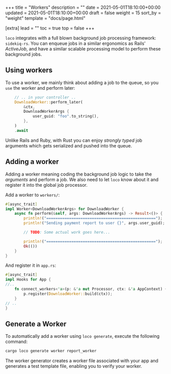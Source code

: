 +++
title = "Workers"
description = ""
date = 2021-05-01T18:10:00+00:00
updated = 2021-05-01T18:10:00+00:00
draft = false
weight = 15
sort_by = "weight"
template = "docs/page.html"

[extra]
lead = ""
toc = true
top = false
+++

`loco` integrates with a full blown background job processing framework: `sidekiq-rs`. You can enqueue jobs in a similar ergonomics as Rails' _ActiveJob_, and have a similar scalable processing model to perform these background jobs.

## Using workers

To use a worker, we mainly think about adding a job to the queue, so you `use` the worker and perform later:

```rust
    // .. in your controller ..
    DownloadWorker::perform_later(
        &ctx,
        DownloadWorkerArgs {
            user_guid: "foo".to_string(),
        },
    )
    .await
```

Unlike Rails and Ruby, with Rust you can enjoy _strongly typed_ job arguments which gets serialized and pushed into the queue.

## Adding a worker

Adding a worker meaning coding the background job logic to take the _arguments_ and perform a job. We also need to let `loco` know about it and register it into the global job processor.

Add a worker to `workers/`:

```rust
#[async_trait]
impl Worker<DownloadWorkerArgs> for DownloadWorker {
    async fn perform(&self, args: DownloadWorkerArgs) -> Result<()> {
        println!("================================================");
        println!("Sending payment report to user {}", args.user_guid);

        // TODO: Some actual work goes here...

        println!("================================================");
        Ok(())
    }
}
```

And register it in `app.rs`:

```rust
#[async_trait]
impl Hooks for App {
//..
    fn connect_workers<'a>(p: &'a mut Processor, ctx: &'a AppContext) {
        p.register(DownloadWorker::build(ctx));
    }
// ..
}
```

## Generate a Worker

To automatically add a worker using `loco generate`, execute the following command:

```sh
cargo loco generate worker report_worker
```

The worker generator creates a worker file associated with your app and generates a test template file, enabling you to verify your worker.
